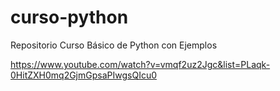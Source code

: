 # curso-python
Repositorio Curso Básico de Python con Ejemplos

https://www.youtube.com/watch?v=vmqf2uz2Jgc&list=PLaqk-0HitZXH0mq2GjmGpsaPIwgsQIcu0
